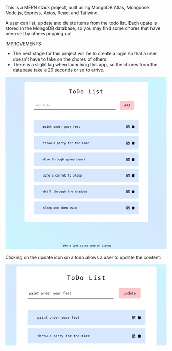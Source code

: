 This is a MERN stack project, built using MongoDB Atlas, Mongoose Node.js, Express, Axios, React and Tailwind.

A user can list, update and delete items from the todo list. Each upate is stored in the MongoDB database, so you may find some chores that have been set by others popping up! 

IMPROVEMENTS: 
- The next stage for this project will be to create a login so that a user doesn't have to take on the chores of others. 
- There is a slight lag when launching this app, so the chores from the database take a 20 seconds or so to arrive. 

<p align="center">
<img src="./public/images/screenshot1.png" alt="Screenshot of project" title="ToDoList">
</p>

Clicking on the update icon on a todo allows a user to update the content:

<p align="center">
<img src="./public/images/screenshot2.png" alt="Screenshot of project" title="ToDoList">
</p>
